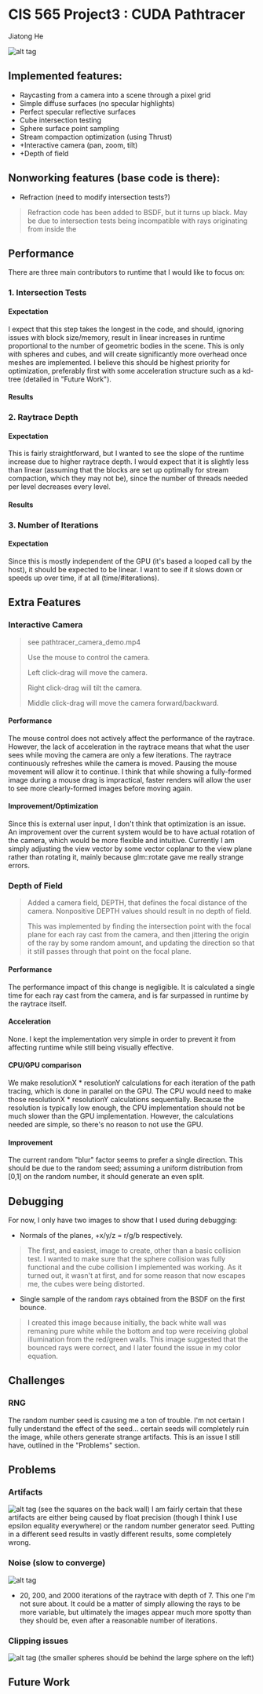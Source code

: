 CIS 565 Project3 : CUDA Pathtracer
===================
Jiatong He

![alt tag](https://raw.githubusercontent.com/JivingTechnostic/Project3-Pathtracer/master/windows/Project3-Pathtracer/Project3-Pathtracer/scene2_depth20.0.bmp)

Implemented features:
--------------------
* Raycasting from a camera into a scene through a pixel grid
* Simple diffuse surfaces (no specular highlights)
* Perfect specular reflective surfaces
* Cube intersection testing
* Sphere surface point sampling
* Stream compaction optimization (using Thrust)
* +Interactive camera (pan, zoom, tilt)
* +Depth of field

Nonworking features (base code is there):
-----------------------------------------
* Refraction (need to modify intersection tests?)

> Refraction code has been added to BSDF, but it turns up black.  May be due to intersection tests being incompatible with rays originating from inside the 

Performance
-----------
There are three main contributors to runtime that I would like to focus on:
### 1. Intersection Tests
#### Expectation
I expect that this step takes the longest in the code, and should, ignoring issues with block size/memory, result in linear increases in runtime proportional to the number of geometric bodies in the scene.  This is only with spheres and cubes, and will create significantly more overhead once meshes are implemented.  I believe this should be highest priority for optimization, preferably first with some acceleration structure such as a kd-tree (detailed in "Future Work").
#### Results

### 2. Raytrace Depth
#### Expectation
This is fairly straightforward, but I wanted to see the slope of the runtime increase due to higher raytrace depth.  I would expect that it is slightly less than linear (assuming that the blocks are set up optimally for stream compaction, which they may not be), since the number of threads needed per level decreases every level.
#### Results

### 3. Number of Iterations
#### Expectation
Since this is mostly independent of the GPU (it's based a looped call by the host), it should be expected to be linear.  I want to see if it slows down or speeds up over time, if at all (time/#iterations).

Extra Features
--------------
### Interactive Camera

> see pathtracer_camera_demo.mp4
>
> Use the mouse to control the camera.
>
> Left click-drag will move the camera.
>
> Right click-drag will tilt the camera.
>
> Middle click-drag will move the camera forward/backward.

#### Performance

The mouse control does not actively affect the performance of the raytrace.  However, the lack of acceleration in the raytrace means that what the user sees while moving the camera are
only a few iterations.  The raytrace continuously refreshes while the camera is moved.  Pausing the mouse movement will allow it to continue.  I think that while showing a fully-formed image
during a mouse drag is impractical, faster renders will allow the user to see more clearly-formed images before moving again.

#### Improvement/Optimization

Since this is external user input, I don't think that optimization is an issue.  An improvement over the current system would be to have actual rotation of the camera, which would be more flexible and intuitive.
Currently I am simply adjusting the view vector by some vector coplanar to the view plane rather than rotating it, mainly because glm::rotate gave me really strange errors.

### Depth of Field

> Added a camera field, DEPTH, that defines the focal distance of the camera.  Nonpositive DEPTH values should result in no depth of field.
>
> This was implemented by finding the intersection point with the focal plane for each ray cast from the camera, and then jittering the origin of the ray by some random amount, and updating the direction so that it still passes through that point on the focal plane.

#### Performance
The performance impact of this change is negligible.  It is calculated a single time for each ray cast from the camera, and is far surpassed in runtime by the raytrace itself.

#### Acceleration
None.  I kept the implementation very simple in order to prevent it from affecting runtime while still being visually effective.

#### CPU/GPU comparison
We make resolutionX * resolutionY calculations for each iteration of the path tracing, which is done in parallel on the GPU.  The CPU would need to make those resolutionX * resolutionY calculations sequentially.
Because the resolution is typically low enough, the CPU implementation should not be much slower than the GPU implementation.  However, the calculations needed are simple, so there's no reason to not use the GPU.

#### Improvement
The current random "blur" factor seems to prefer a single direction.  This should be due to the random seed; assuming a uniform distribution from [0,1] on the random number, it should generate an even split.

Debugging
---------
For now, I only have two images to show that I used during debugging:
* Normals of the planes, +x/y/z = r/g/b respectively.

> The first, and easiest, image to create, other than a basic collision test.  I wanted to make sure that the sphere collision was fully functional and the cube collision I implemented was working.  As it turned out, it wasn't at first, and for some reason that now escapes me, the cubes were being distorted.

* Single sample of the random rays obtained from the BSDF on the first bounce.

> I created this image because initially, the back white wall was remaning pure white while the bottom and top were receiving global illumination from the red/green walls.  This image suggested that the bounced rays were correct, and I later found the issue in my color equation.

Challenges
----------
### RNG
The random number seed is causing me a ton of trouble.  I'm not certain I fully understand the effect of the seed... certain seeds will completely ruin the image, while others generate strange artifacts.  This is an issue I still have, outlined in the "Problems" section.

Problems
--------
### Artifacts
![alt tag](https://raw.githubusercontent.com/JivingTechnostic/Project3-Pathtracer/master/windows/Project3-Pathtracer/Project3-Pathtracer/scene1.0.bmp)
(see the squares on the back wall)
I am fairly certain that these artifacts are either being caused by float precision (though I think I use epsilon equality everywhere) or the random number generator seed.  Putting in a different seed results in vastly different results, some completely wrong.

### Noise (slow to converge)
![alt tag](https://raw.githubusercontent.com/JivingTechnostic/Project3-Pathtracer/master/windows/Project3-Pathtracer/Project3-Pathtracer/iter_comparison.bmp)
* 20, 200, and 2000 iterations of the raytrace with depth of 7.
This one I'm not sure about.  It could be a matter of simply allowing the rays to be more variable, but ultimately the images appear much more spotty than they should be, even after a reasonable number of iterations.

### Clipping issues
![alt tag](https://raw.githubusercontent.com/JivingTechnostic/Project3-Pathtracer/master/windows/Project3-Pathtracer/Project3-Pathtracer/scene2.0.bmp)
(the smaller spheres should be behind the large sphere on the left)

Future Work
-----------



